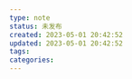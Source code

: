 ```yaml
---
type: note
status: 未发布
created: 2023-05-01 20:42:52
updated: 2023-05-01 20:42:52
tags:
categories: 
---
```












